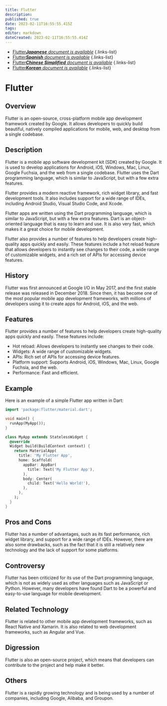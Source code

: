 ```yaml
---
title: Flutter
description: 
published: true
date: 2023-02-11T16:55:55.415Z
tags: 
editor: markdown
dateCreated: 2023-02-11T16:55:55.414Z
---
```


- [Flutter***Japanese** document is available*](/ja/Knowledge-base/Dictionary/flutter)
{.links-list}
- [Flutter***Spanish** document is available*](/es/Knowledge-base/Dictionary/flutter)
{.links-list}
- [Flutter***Chinese Simplified** document is available*](/zh/Knowledge-base/Dictionary/flutter)
{.links-list}
- [Flutter***Korean** document is available*](/ko/Knowledge-base/Dictionary/flutter)
{.links-list}


# Flutter

## Overview
Flutter is an open-source, cross-platform mobile app development framework created by Google. It allows developers to quickly build beautiful, natively compiled applications for mobile, web, and desktop from a single codebase.

## Description
Flutter is a mobile app software development kit (SDK) created by Google. It is used to develop applications for Android, iOS, Windows, Mac, Linux, Google Fuchsia, and the web from a single codebase. Flutter uses the Dart programming language, which is similar to JavaScript, but with a few extra features.

Flutter provides a modern reactive framework, rich widget library, and fast development tools. It also includes support for a wide range of IDEs, including Android Studio, Visual Studio Code, and Xcode.

Flutter apps are written using the Dart programming language, which is similar to JavaScript, but with a few extra features. Dart is an object-oriented language that is easy to learn and use. It is also very fast, which makes it a great choice for mobile development.

Flutter also provides a number of features to help developers create high-quality apps quickly and easily. These features include a hot reload feature that allows developers to instantly see changes to their code, a wide range of customizable widgets, and a rich set of APIs for accessing device features.

## History
Flutter was first announced at Google I/O in May 2017, and the first stable release was released in December 2018. Since then, it has become one of the most popular mobile app development frameworks, with millions of developers using it to create apps for Android, iOS, and the web.

## Features
Flutter provides a number of features to help developers create high-quality apps quickly and easily. These features include:
- Hot reload: Allows developers to instantly see changes to their code.
- Widgets: A wide range of customizable widgets.
- APIs: Rich set of APIs for accessing device features.
- Platform support: Supports Android, iOS, Windows, Mac, Linux, Google Fuchsia, and the web.
- Performance: Fast and efficient.

## Example
Here is an example of a simple Flutter app written in Dart:

```dart
import 'package:flutter/material.dart';

void main() {
  runApp(MyApp());
}

class MyApp extends StatelessWidget {
  @override
  Widget build(BuildContext context) {
    return MaterialApp(
      title: 'My Flutter App',
      home: Scaffold(
        appBar: AppBar(
          title: Text('My Flutter App'),
        ),
        body: Center(
          child: Text('Hello World!'),
        ),
      ),
    );
  }
}
```

## Pros and Cons
Flutter has a number of advantages, such as its fast performance, rich widget library, and support for a wide range of IDEs. However, there are also some drawbacks, such as the fact that it is still a relatively new technology and the lack of support for some platforms.

## Controversy
Flutter has been criticized for its use of the Dart programming language, which is not as widely used as other languages such as JavaScript or Python. However, many developers have found Dart to be a powerful and easy-to-use language for mobile development.

## Related Technology
Flutter is related to other mobile app development frameworks, such as React Native and Xamarin. It is also related to web development frameworks, such as Angular and Vue.

## Digression
Flutter is also an open-source project, which means that developers can contribute to the project and help make it better.

## Others
Flutter is a rapidly growing technology and is being used by a number of companies, including Google, Alibaba, and Groupon.